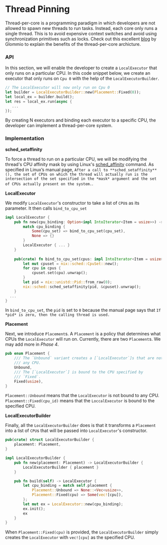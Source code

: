 # Thread Pinning

Thread-per-core is a programming paradigm in which developers are not allowed to spawn new threads to run tasks. Instead, each
core only runs a single thread. This is to avoid expensive context switches and avoid using synchronization primitives such as locks.
Check out this excellent [blog](https://www.datadoghq.com/blog/engineering/introducing-glommio/) by Glommio to explain the benefits
of the thread-per-core archicture.

### API

In this section, we will enable the developer to create a `LocalExecutor` that only runs on a particular CPU. In this code snippet below, we create an executor that only runs on `Cpu 0` with the help of the `LocalExecutorBuilder`. 

```rust
// The LocalExecutor will now only run on Cpu 0
let builder = LocalExecutorBuilder::new(Placement::Fixed(0));
let local_ex = builder.build();
let res = local_ex.run(async {
   ...
});
```

By creating N executors and binding each executor to a specific CPU, the developer can implement a thread-per-core system.

### Implementation

**sched_setaffinity**

To force a thread to run on a particular CPU, we will be modifying the thread's CPU affinity mask by using Linux's [sched_affinity](https://man7.org/linux/man-pages/man2/sched_setaffinity.2.html) command. As specified in Linux’s manual page, `After a call to **sched_setaffinity**(), the set of CPUs on which the thread will actually run is the intersection of the set specified in the *mask* argument and the set of CPUs actually present on the system.`.

**LocalExecutor**

We modify `LocalExecutor`'s constructor to take a list of `CPU`s as its parameter. It then calls `bind_to_cpu_set` 

```rust
impl LocalExecutor {
    pub fn new(cpu_binding: Option<impl IntoIterator<Item = usize>>) -> Self {
        match cpu_binding {
            Some(cpu_set) => bind_to_cpu_set(cpu_set),
            None => {}
        }
        LocalExecutor { ... }
    }
  
  	pub(crate) fn bind_to_cpu_set(cpus: impl IntoIterator<Item = usize>) {
        let mut cpuset = nix::sched::CpuSet::new();
        for cpu in cpus {
            cpuset.set(cpu).unwrap();
        }
        let pid = nix::unistd::Pid::from_raw(0);
        nix::sched::sched_setaffinity(pid, &cpuset).unwrap();
    }
  ...
}
```

In `bind_to_cpu_set`, the `pid` is set to `0` because the manual page says that `If *pid* is zero, then the calling thread is used.`

**Placement**

Next, we introduce `Placement`s. A `Placement` is a policy that determines what CPUs the `LocalExecutor` will run on. Currently, there are two `Placement`s. We may add more in *Phase 4*.

```rust
pub enum Placement {
    /// The `Unbound` variant creates a [`LocalExecutor`]s that are not bound to
    /// any CPU.
    Unbound,
    /// The [`LocalExecutor`] is bound to the CPU specified by
    /// `Fixed`.
    Fixed(usize),
}
```

`Placement::Unbound` means that the `LocalExecutor` is not bound to any CPU. `Placement::Fixed(cpu_id)` means that the `LoccalExecutor` is bound to the specified CPU.

**LocalExecutorBuilder**

Finally, all the `LocalExecutorBuilder` does is that it transforms a `Placement` into a list of `CPU`s that will be passed into `LocalExecutor`'s constructor.

```rust
pub(crate) struct LocalExecutorBuilder {
    placement: Placement,
}

impl LocalExecutorBuilder {
    pub fn new(placement: Placement) -> LocalExecutorBuilder {
        LocalExecutorBuilder { placement }
    }

    pub fn build(self) -> LocalExecutor {
        let cpu_binding = match self.placement {
            Placement::Unbound => None::<Vec<usize>>,
            Placement::Fixed(cpu) => Some(vec![cpu]),
        };
        let mut ex = LocalExecutor::new(cpu_binding);
        ex.init();
        ex
    }
}
```

When `Placement::Fixed(cpu)` is provided, the `LocalExecutorBuilder` simply creates the `LocalExecutor` with `vec![cpu]` as the specified CPU.
